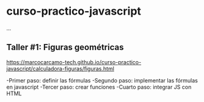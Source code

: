 # curso-practico-javascript


...

## Taller #1: Figuras geométricas

https://marcocarcamo-tech.github.io/curso-practico-javascript/calculadora-figuras/figuras.html

-Primer paso: definir las fórmulas
-Segundo paso: implementar las fórmulas en javascript
-Tercer paso: crear funciones
-Cuarto paso: integrar JS con HTML
